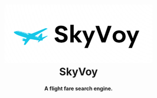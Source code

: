 
<h1 align="center">
  <br>
  <img src="Project_Display/SkyVoy.png" alt="SkyVoy" width="400">
  <br>
  SkyVoy
  <br>
</h1>

<h4 align="center">A flight fare search engine.</h4>
